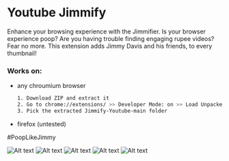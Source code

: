 # Youtube Jimmify

Enhance your browsing experience with the Jimmifier. Is your browser experience poop? Are you having trouble finding engaging rupee videos? Fear no more. This extension adds Jimmy Davis and his friends, to every thumbnail!

### Works on:

* any chroumium browser
  ```sh
  1. Download ZIP and extract it
  2. Go to chrome://extensions/ >> Developer Mode: on >> Load Unpacked
  3. Pick the extracted Jimmify-Youtube-main folder
  ```
* firefox (untested)

#PoopLikeJimmy

![Alt text](https://cdn.discordapp.com/attachments/1078117017107832882/1114555465259565056/jimmydavisfamilyphoto.png?raw=true) 
![Alt text](https://cdn.discordapp.com/attachments/1074893906279403623/1126471149639958528/1.jpg?raw=true)
![Alt text](https://cdn.discordapp.com/attachments/1074893906279403623/1126471149933572137/2.jpg?raw=true) 
![Alt text](https://cdn.discordapp.com/attachments/1074893906279403623/1126471674737479690/3.jpg?raw=true) 
![Alt text](https://cdn.discordapp.com/attachments/1074893906279403623/1126472981485461544/4.jpg?raw=true) 
